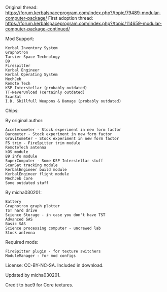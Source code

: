 Original thread: https://forum.kerbalspaceprogram.com/index.php?/topic/79489-modular-computer-package/
First adoption thread:  https://forum.kerbalspaceprogram.com/index.php?/topic/114659-modular-computer-package-continued/

Mod Support:

	Kerbal Inventory System
	Graphotron
	Tarsier Space Technology
	B9
	Firespitter
	Kerbal Engineer
	Kerbal Operating System
	MechJeb
	Remote Tech
	KSP Interstellar (probably outdated)
	TT-NeverUnload (certainly outdated)
	ScanSat
	I.D. Skillfull Weapons & Damage (probably outdated)

Chips:

By original author:

	Accelerometer - Stock experiment in new form factor
	Barometer - Stock experiment in new form factor
	Gravitometer - Stock experiment in new form factor
	FS trim - FireSpitter trim module
	RemoteTech antenna
	kOS module
	B9 info module
	SuperComputer - Some KSP Interstellar stuff
	ScanSat tracking module
	KerbalEngineer build module
	KerbalEngineer flight module
	MechJeb core
	Some outdated stuff

By micha030201:

	Battery
	Graphotron graph plotter
	TST hard drive
	Science Storage - in case you don't have TST
	Advanced SAS
	Basic SAS
	Science processing computer - uncrewed lab
	Stock antenna

Required mods:

	FireSpitter plugin - for texture switchers
	ModuleManager - for mod configs

License: CC-BY-NC-SA. Included in download.

Updated by micha030201.

Credit to bac9 for Core textures.


